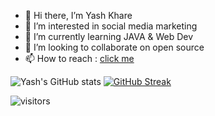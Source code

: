 - 👋 Hi there, I’m Yash Khare
- 👀 I’m interested in social media marketing
- 🌱 I’m currently learning JAVA & Web Dev
- 💞️ I’m looking to collaborate on open source
- 📫 How to reach : [click me](https://www.linkedin.com/in/yash-khare-154b40207)

<!---
kharey02/kharey02 is a ✨ special ✨ repository because its `README.md` (this file) appears on your GitHub profile.
You can click the Preview link to take a look at your changes.
--->
![Yash's GitHub stats](https://github-readme-stats.vercel.app/api?username=kharey02&hide=stars,prs,issues)
[![GitHub Streak](http://github-readme-streak-stats.herokuapp.com?user=kharey02&theme=buefy&background=FFFFFF)](https://git.io/streak-stats)

![visitors](https://visitor-badge.laobi.icu/badge?page_id=kharey02)

